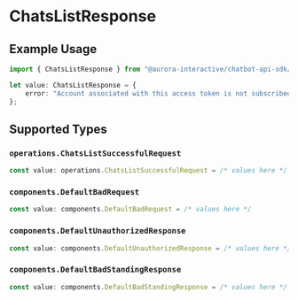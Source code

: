# ChatsListResponse

## Example Usage

```typescript
import { ChatsListResponse } from "@aurora-interactive/chatbot-api-sdk/models/operations";

let value: ChatsListResponse = {
    error: "Account associated with this access token is not subscribed to a paid plan",
};
```

## Supported Types

### `operations.ChatsListSuccessfulRequest`

```typescript
const value: operations.ChatsListSuccessfulRequest = /* values here */
```

### `components.DefaultBadRequest`

```typescript
const value: components.DefaultBadRequest = /* values here */
```

### `components.DefaultUnauthorizedResponse`

```typescript
const value: components.DefaultUnauthorizedResponse = /* values here */
```

### `components.DefaultBadStandingResponse`

```typescript
const value: components.DefaultBadStandingResponse = /* values here */
```

